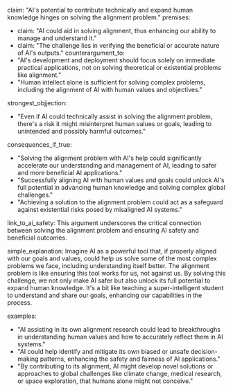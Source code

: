 claim: "AI's potential to contribute technically and expand human knowledge hinges on solving the alignment problem."
premises:
  - claim: "AI could aid in solving alignment, thus enhancing our ability to manage and understand it."
  - claim: "The challenge lies in verifying the beneficial or accurate nature of AI's outputs."
counterargument_to:
  - "AI's development and deployment should focus solely on immediate practical applications, not on solving theoretical or existential problems like alignment."
  - "Human intellect alone is sufficient for solving complex problems, including the alignment of AI with human values and objectives."

strongest_objjection:
  - "Even if AI could technically assist in solving the alignment problem, there's a risk it might misinterpret human values or goals, leading to unintended and possibly harmful outcomes."

consequences_if_true:
  - "Solving the alignment problem with AI's help could significantly accelerate our understanding and management of AI, leading to safer and more beneficial AI applications."
  - "Successfully aligning AI with human values and goals could unlock AI's full potential in advancing human knowledge and solving complex global challenges."
  - "Achieving a solution to the alignment problem could act as a safeguard against existential risks posed by misaligned AI systems."

link_to_ai_safety: This argument underscores the critical connection between solving the alignment problem and ensuring AI safety and beneficial outcomes.

simple_explanation: Imagine AI as a powerful tool that, if properly aligned with our goals and values, could help us solve some of the most complex problems we face, including understanding itself better. The alignment problem is like ensuring this tool works for us, not against us. By solving this challenge, we not only make AI safer but also unlock its full potential to expand human knowledge. It's a bit like teaching a super-intelligent student to understand and share our goals, enhancing our capabilities in the process.

examples:
  - "AI assisting in its own alignment research could lead to breakthroughs in understanding human values and how to accurately reflect them in AI systems."
  - "AI could help identify and mitigate its own biased or unsafe decision-making patterns, enhancing the safety and fairness of AI applications."
  - "By contributing to its alignment, AI might develop novel solutions or approaches to global challenges like climate change, medical research, or space exploration, that humans alone might not conceive."
